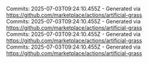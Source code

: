 Commits: 2025-07-03T09:24:10.455Z - Generated via https://github.com/marketplace/actions/artificial-grass
<br>
Commits: 2025-07-03T09:24:10.455Z - Generated via https://github.com/marketplace/actions/artificial-grass
<br>
Commits: 2025-07-03T09:24:10.455Z - Generated via https://github.com/marketplace/actions/artificial-grass
<br>
Commits: 2025-07-03T09:24:10.455Z - Generated via https://github.com/marketplace/actions/artificial-grass
<br>

